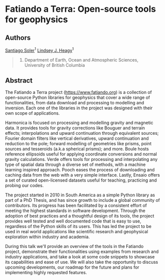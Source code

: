 # Fatiando a Terra: Open-source tools for geophysics

## Authors

[Santiago Soler](https://www.santisoler.com)<sup>1</sup>
[Lindsey J. Heagy](https://lindseyjh.ca/)<sup>1</sup>

> 1. Department of Earth, Ocean and Atmospheric Sciences, University of British
>    Columbia

## Abstract

<!-- a little about the project -->

The Fatiando a Terra project (https://www.fatiando.org) is a collection of
open-source Python libraries for geophysics that cover a wide range of
functionalities, from data download and processing to modelling and inversion.
Each one of the libraries in the project was designed with their own
scope of applications.

Harmonica is focused on processing and modelling gravity and
magnetic data. It provides tools for gravity corrections like Bouguer and
terrain effects; interpolations and upward continuation through equivalent
sources; Fourier domain filters like vertical derivatives, upward continuation
and reduction to the pole; forward modelling of geometries like prisms, point
sources and tesseroids (a.k.a spherical prisms); and more.
Boule hosts reference ellipsoids useful for applying coordinate
conversions and normal gravity calculations.
Verde offers tools for processing and interpolating any type of spatial data
through a diverse set of methods, with a machine learning inspired approach.
Pooch eases the process of downloading and caching data from the web with
a very simple interface. Lastly, Ensaio offers a set of curated open-licensed
datasets useful for teaching, practicing and probing our codes.

The project started in 2010 in South America as a simple Python library as part
of a PhD Thesis, and has since growth to include a global community of
contributors. Its progress has been facilitated by a consistent effort of
meeting the highest standards in software development. Through the adoption of
best practices and a thoughtful design of its tools, the project provides well
tested and well documented code that is easy to use, regardless of the Python
skills of its users. This has led the project to be used in real world
applications like scientific research and geophysical exploration within
industry and academia.

During this talk we'll provide an overview of the tools in the Fatiando
project, demonstrate their functionalities using examples from research and
industry applications, and take a look at some code snippets to showcase its
capabilities and ease of use.
We will also take the opportunity to discuss upcoming developments, our roadmap
for the future and plans for implementing highly requested features.
